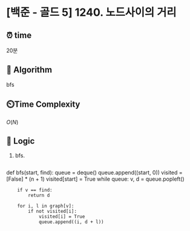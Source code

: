 # [백준 - 골드 5] 1240. 노드사이의 거리
 
## ⏰  **time**
20분

## :pushpin: **Algorithm**
bfs

## ⏲️**Time Complexity**
$O(N)$

## :round_pushpin: **Logic**
1. bfs.
   ```python
def bfs(start, find):
    queue = deque()
    queue.append((start, 0))
    visited = [False] * (n + 1)
    visited[start] = True
    while queue:
        v, d = queue.popleft()

        if v == find: 
            return d

        for i, l in graph[v]:  
            if not visited[i]:
                visited[i] = True
                queue.append((i, d + l))  

   ```
